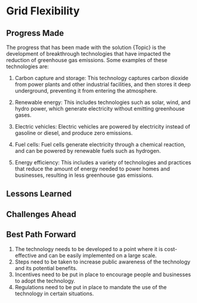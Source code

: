 # Grid Flexibility

## Progress Made



The progress that has been made with the solution {Topic} is the development of breakthrough technologies that have impacted the reduction of greenhouse gas emissions. Some examples of these technologies are:

1. Carbon capture and storage: This technology captures carbon dioxide from power plants and other industrial facilities, and then stores it deep underground, preventing it from entering the atmosphere.

2. Renewable energy: This includes technologies such as solar, wind, and hydro power, which generate electricity without emitting greenhouse gases.

3. Electric vehicles: Electric vehicles are powered by electricity instead of gasoline or diesel, and produce zero emissions.

4. Fuel cells: Fuel cells generate electricity through a chemical reaction, and can be powered by renewable fuels such as hydrogen.

5. Energy efficiency: This includes a variety of technologies and practices that reduce the amount of energy needed to power homes and businesses, resulting in less greenhouse gas emissions.

## Lessons Learned



## Challenges Ahead



## Best Path Forward



1. The technology needs to be developed to a point where it is cost-effective and can be easily implemented on a large scale.
2. Steps need to be taken to increase public awareness of the technology and its potential benefits.
3. Incentives need to be put in place to encourage people and businesses to adopt the technology.
4. Regulations need to be put in place to mandate the use of the technology in certain situations.
